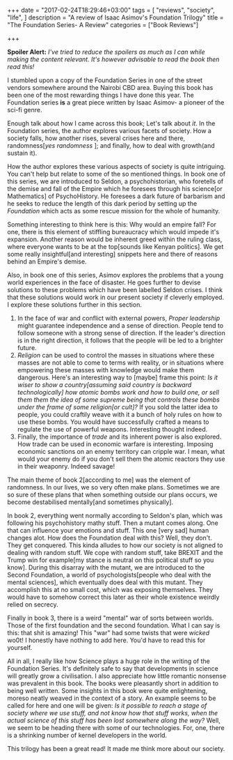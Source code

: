 +++
date = "2017-02-24T18:29:46+03:00"
tags = [
    "reviews", 
    "society", 
    "life",
    ]
description = "A review of Isaac Asimov's Foundation Trilogy"
title = "The Foundation Series- A Review"
categories = ["Book Reviews"]

+++


**Spoiler Alert:** _I've tried to reduce the spoilers as much as I can while making the content relevant. It's however advisable to read the book then read this!_ 

I stumbled upon a copy of the Foundation Series in one of the street vendors somewhere around the Nairobi CBD area. Buying this book has been one of the most rewarding things I have done this year. The Foundation series **is** a great piece written by Isaac Asimov- a pioneer of the sci-fi genre.

Enough talk about how I came across this book; Let's talk about _it_. In the Foundation series, the author explores various facets of society. How a society falls, how another rises, several crises here and there, randomness[_yes randomness_ 
]; and finally, how to deal with growth(and sustain it).

How the author explores these various aspects of society is quite intriguing. You can't help but relate to some of the so mentioned things. In book one of this series, we are introduced to Seldon, a psychohistorian, who foretells of the demise and fall of the Empire which he foresees through his science[or Mathematics] of PsychoHistory. He foresees a dark future of barbarism and he seeks to reduce the length of this dark period by setting up the _Foundation_ which acts as some rescue mission for the whole of humanity. 

Something interesting to think here is this: Why would an empire fall? For one, there is this element of stiffling bureaucracy which would impede it's expansion. Another reason would be inherent greed within the ruling class, where everyone wants to be at the top[sounds like Kenyan politics]. We get some really insightful[and interesting] snippets here and there of reasons behind an Empire's demise.

Also, in book one of this series, Asimov explores the problems that a young world experiences in the face of disaster. He goes further to devise solutions to these problems which have been labelled Seldon crises. I think that these solutions would work in our present society if cleverly employed. I explore these solutions further in this section.  
1. In the face of war and conflict with external powers, _Proper leadership_ might guarantee independence and a sense of direction. People tend to follow someone with a strong sense of direction. If the leader's direction is in the right direction, it follows that the people will be led to a brighter future.  
2.  _Religion_ can be used to control the masses in situations where these masses are not able to come to terms with reality, or in situations where empowering these masses with knowledge would make them dangerous. Here's an interesting way to [maybe] frame this point: *Is it wiser to show a country[assuming said country is backward technologically] how atomic bombs work and how to build one, or sell them them the idea of some supreme being that controls these bombs under the frame of some religion[or cult]?* If you sold the latter idea to people, you could craftily weave with it a bunch of holy rules on how to use these bombs. You would have successfully crafted a means to regulate the use of powerful weapons. Interesting thought indeed.  
3. Finally, the importance of _trade_ and its inherent power is also explored. How trade can be used in economic warfare is interesting. Imposing economic sanctions on an enemy territory can cripple war. I mean, what would your enemy do if you don't sell them the atomic reactors they use in their weaponry. Indeed savage!

The main theme of book 2[according to me] was the element of randomness. In our lives, we so very often make plans. Sometimes we are so sure of these plans that when something outside our plans occurs, we become destabilised mentally[and sometimes physically]. 

In book 2, everything went normally according to Seldon's plan, which was following his psychohistory mathy stuff. Then a mutant comes along. One that can influence your emotions and stuff. This one [very sad] human changes alot. How does the Foundation deal with this? Well, they don't. They get conquered. This kinda alludes to how our society is not aligned to dealing with random stuff. We cope with random stuff, take BREXIT and the Trump win for example[my stance is neutral on this political stuff so you know]. During this disarray with the mutant, we are introduced to the Second Foundation, a world of psychologists[people who deal with the mental sciences], which eventually does deal with this mutant. They accomplish this at no small cost, which was exposing themselves. They would have to somehow correct this later as their whole existence weirdly relied on secrecy.

Finally in book 3, there is a weird "mental" war of sorts between worlds. Those of the first foundation and the second foundation. What I can say is this: that shit is amazing! This "war" had some twists that were _wicked_ wo0t! I honestly have nothing to add here. You'd have to read this for yourself. 

All in all, I really like how Science plays a huge role in the writing of the Foundation Series. It's definitely safe to say that developments in science will greatly grow a civilisation. I also appreciate how little romantic nonsense was prevalent in this book. The books were pleasantly short in addition to being well written. Some insights in this book were quite enlightening, moreso neatly weaved in the context of a story. An example seems to be called for here and one will be given: *Is it possible to reach a stage of society where we use stuff, and not know how that stuff works, when the actual science of this stuff has been lost somewhere along the way?* Well, we seem to be heading there with some of our technologies. For, one, there is a shrinking number of kernel developers in the world.

This trilogy has been a great read! It made me think more about our society.
